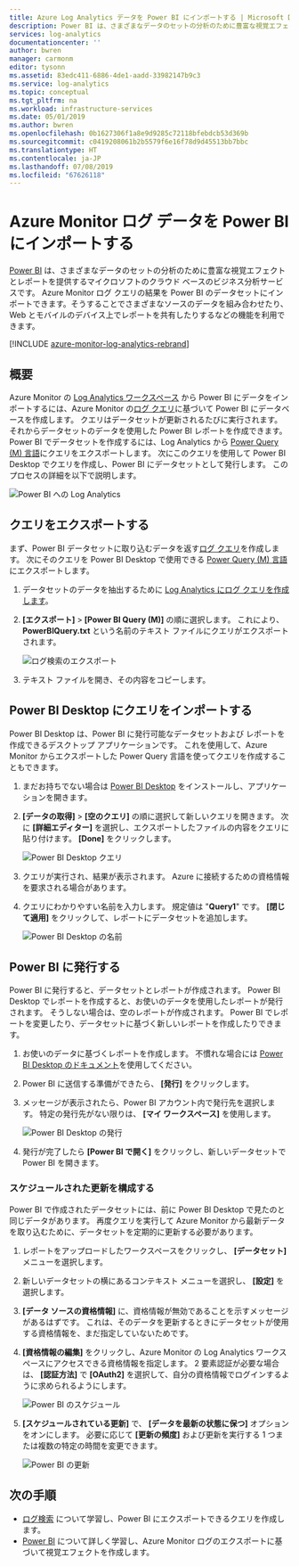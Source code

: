 ```yaml
---
title: Azure Log Analytics データを Power BI にインポートする | Microsoft Docs
description: Power BI は、さまざまなデータのセットの分析のために豊富な視覚エフェクトとレポートを提供するマイクロソフトのクラウド ベースのビジネス分析サービスです。  この記事では、Log Analytics のデータを構成し、Power BI にインポートする方法と、それを自動的に更新するように構成する方法について説明します。
services: log-analytics
documentationcenter: ''
author: bwren
manager: carmonm
editor: tysonn
ms.assetid: 83edc411-6886-4de1-aadd-33982147b9c3
ms.service: log-analytics
ms.topic: conceptual
ms.tgt_pltfrm: na
ms.workload: infrastructure-services
ms.date: 05/01/2019
ms.author: bwren
ms.openlocfilehash: 0b1627306f1a8e9d9285c72118bfebdcb53d369b
ms.sourcegitcommit: c0419208061b2b5579f6e16f78d9d45513bb7bbc
ms.translationtype: HT
ms.contentlocale: ja-JP
ms.lasthandoff: 07/08/2019
ms.locfileid: "67626118"
---
```

# <a name="import-azure-monitor-log-data-into-power-bi"></a>Azure Monitor ログ データを Power BI にインポートする


[Power BI](https://powerbi.microsoft.com/documentation/powerbi-service-get-started/) は、さまざまなデータのセットの分析のために豊富な視覚エフェクトとレポートを提供するマイクロソフトのクラウド ベースのビジネス分析サービスです。  Azure Monitor ログ クエリの結果を Power BI のデータセットにインポートできます。そうすることでさまざまなソースのデータを組み合わせたり、Web とモバイルのデバイス上でレポートを共有したりするなどの機能を利用できます。

[!INCLUDE [azure-monitor-log-analytics-rebrand](../../../includes/azure-monitor-log-analytics-rebrand.md)]

## <a name="overview"></a>概要
Azure Monitor の [Log Analytics ワークスペース](manage-access.md) から Power BI にデータをインポートするには、Azure Monitor の[ログ クエリ](../log-query/log-query-overview.md)に基づいて Power BI にデータベースを作成します。  クエリはデータセットが更新されるたびに実行されます。  それからデータセットのデータを使用した Power BI レポートを作成できます。  Power BI でデータセットを作成するには、Log Analytics から [Power Query (M) 言語](https://docs.microsoft.com/powerquery-m/power-query-m-language-specification)にクエリをエクスポートします。  次にこのクエリを使用して Power BI Desktop でクエリを作成し、Power BI にデータセットとして発行します。  このプロセスの詳細を以下で説明します。

![Power BI への Log Analytics](media/powerbi/overview.png)

## <a name="export-query"></a>クエリをエクスポートする
まず、Power BI データセットに取り込むデータを返す[ログ クエリ](../log-query/log-query-overview.md)を作成します。  次にそのクエリを Power BI Desktop で使用できる [Power Query (M) 言語](https://docs.microsoft.com/powerquery-m/power-query-m-language-specification)にエクスポートします。

1. データセットのデータを抽出するために [Log Analytics にログ クエリを作成します](../log-query/get-started-portal.md)。
2. **[エクスポート]**  >  **[Power BI Query (M)]** の順に選択します。  これにより、**PowerBIQuery.txt** という名前のテキスト ファイルにクエリがエクスポートされます。 

    ![ログ検索のエクスポート](media/powerbi/export-analytics.png)

3. テキスト ファイルを開き、その内容をコピーします。

## <a name="import-query-into-power-bi-desktop"></a>Power BI Desktop にクエリをインポートする
Power BI Desktop は、Power BI に発行可能なデータセットおよび レポートを作成できるデスクトップ アプリケーションです。  これを使用して、Azure Monitor からエクスポートした Power Query 言語を使ってクエリを作成することもできます。 

1. まだお持ちでない場合は [Power BI Desktop](https://powerbi.microsoft.com/desktop/) をインストールし、アプリケーションを開きます。
2. **[データの取得]**  >  **[空のクエリ]** の順に選択して新しいクエリを開きます。  次に **[詳細エディター]** を選択し、エクスポートしたファイルの内容をクエリに貼り付けます。 **[Done]** をクリックします。

    ![Power BI Desktop クエリ](media/powerbi/desktop-new-query.png)

5. クエリが実行され、結果が表示されます。  Azure に接続するための資格情報を要求される場合があります。  
6. クエリにわかりやすい名前を入力します。  規定値は "**Query1**" です。 **[閉じて適用]** をクリックして、レポートにデータセットを追加します。

    ![Power BI Desktop の名前](media/powerbi/desktop-results.png)



## <a name="publish-to-power-bi"></a>Power BI に発行する
Power BI に発行すると、データセットとレポートが作成されます。  Power BI Desktop でレポートを作成すると、お使いのデータを使用したレポートが発行されます。  そうしない場合は、空のレポートが作成されます。  Power BI でレポートを変更したり、データセットに基づく新しいレポートを作成したりできます。

1. お使いのデータに基づくレポートを作成します。  不慣れな場合には [Power BI Desktop のドキュメント](https://docs.microsoft.com/power-bi/desktop-report-view)を使用してください。  
1. Power BI に送信する準備ができたら、 **[発行]** をクリックします。  
1. メッセージが表示されたら、Power BI アカウント内で発行先を選択します。  特定の発行先がない限りは、 **[マイ ワークスペース]** を使用します。

    ![Power BI Desktop の発行](media/powerbi/desktop-publish.png)

1. 発行が完了したら **[Power BI で開く]** をクリックし、新しいデータセットで Power BI を開きます。


### <a name="configure-scheduled-refresh"></a>スケジュールされた更新を構成する
Power BI で作成されたデータセットには、前に Power BI Desktop で見たのと同じデータがあります。  再度クエリを実行して Azure Monitor から最新データを取り込むために、データセットを定期的に更新する必要があります。  

1. レポートをアップロードしたワークスペースをクリックし、 **[データセット]** メニューを選択します。 
1. 新しいデータセットの横にあるコンテキスト メニューを選択し、 **[設定]** を選択します。 
1. **[データ ソースの資格情報]** に、資格情報が無効であることを示すメッセージがあるはずです。  これは、そのデータを更新するときにデータセットが使用する資格情報を、まだ指定していないためです。  
1. **[資格情報の編集]** をクリックし、Azure Monitor の Log Analytics ワークスペースにアクセスできる資格情報を指定します。 2 要素認証が必要な場合は、 **[認証方法]** で **[OAuth2]** を選択して、自分の資格情報でログインするように求められるようにします。

    ![Power BI のスケジュール](media/powerbi/powerbi-schedule.png)

5. **[スケジュールされている更新]** で、 **[データを最新の状態に保つ]** オプションをオンにします。  必要に応じて **[更新の頻度]** および更新を実行する 1 つまたは複数の特定の時間を変更できます。

    ![Power BI の更新](media/powerbi/powerbi-schedule-refresh.png)



## <a name="next-steps"></a>次の手順
* [ログ検索](../log-query/log-query-overview.md) について学習し、Power BI にエクスポートできるクエリを作成します。
* [Power BI](https://powerbi.microsoft.com) について詳しく学習し、Azure Monitor ログのエクスポートに基づいて視覚エフェクトを作成します。